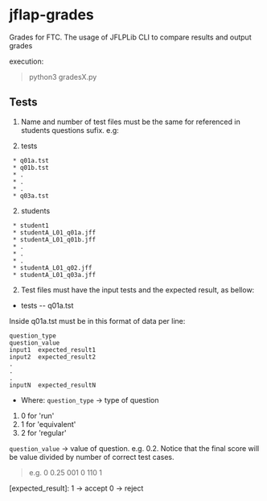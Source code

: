 # jflap-grades
Grades for FTC. The usage of JFLPLib CLI to compare results and output grades

execution:
> python3 gradesX.py

## Tests

1. Name and number of test files must be the same for referenced in students questions sufix.
e.g:

  1. tests
```
 * q01a.tst
 * q01b.tst
 * .
 * .
 * .
 * q03a.tst
```

  2. students
```
 * student1
 * studentA_L01_q01a.jff
 * studentA_L01_q01b.jff
 * .
 * .
 * .
 * studentA_L01_q02.jff
 * studentA_L01_q03a.jff
```

2. Test files must have the input tests and the expected result, as bellow:
- tests
 -- q01a.tst

Inside q01a.tst must be in this format of data per line:
```
question_type
question_value
input1	expected_result1
input2	expected_result2
.
.
.
inputN	expected_resultN
```
- Where:
`question_type` -> type of question
 1. 0 for 'run'
 2. 1 for 'equivalent'
 3. 2 for 'regular'

`question_value` -> value of question. e.g. 0.2. Notice that the final score will be value divided by number of correct test cases.

> e.g.
0
0.25
001	0
110	1

[expected_result]:
1 -> accept
0 -> reject
